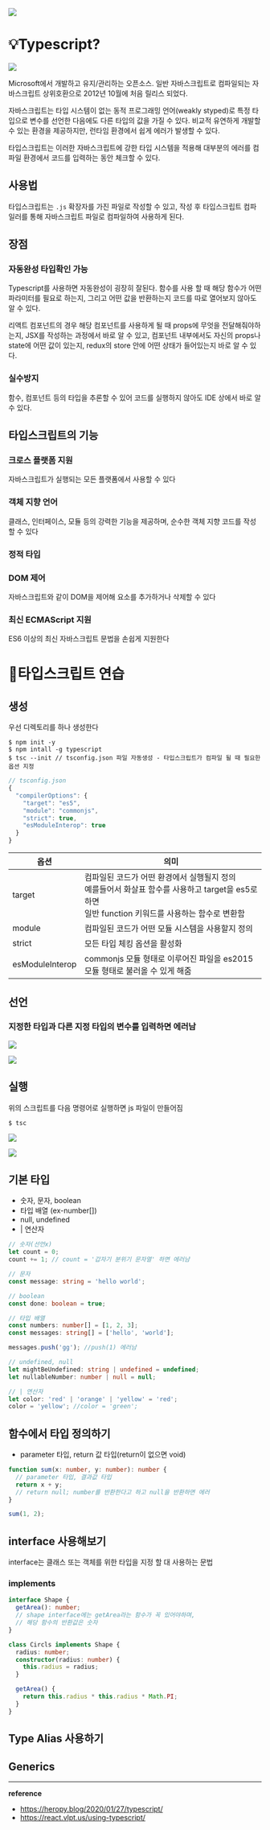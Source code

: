 ![](https://images.velog.io/images/ouo_yoonk/post/95d08d16-336c-4cde-a573-f264693d328f/Typescript%F0%9F%8C%8A.png)

# 💡Typescript?

![](https://blog.kakaocdn.net/dn/loJt8/btqBtYf8x6A/dXGtYMhcdC8KgIVYH6DXV0/img.png)

Microsoft에서 개발하고 유지/관리하는 오픈소스. 일반 자바스크립트로 컴파일되는 자바스크립트 상위호환으로 2012년 10월에 처음 릴리스 되었다.

자바스크립트는 타입 시스템이 없는 동적 프로그래밍 언어(weakly styped)로 특정 타입으로 변수를 선언한 다음에도 다른 타입의 값을 가질 수 있다. 비교적 유연하게 개발할 수 있는 환경을 제공하지만, 런타임 환경에서 쉽게 에러가 발생할 수 있다.

타입스크립트는 이러한 자바스크립트에 강한 타입 시스템을 적용해 대부분의 에러를 컴파일 환경에서 코드를 입력하는 동안 체크할 수 있다.

## 사용법

타입스크립트는 `.js` 확장자를 가진 파일로 작성할 수 있고, 작성 후 타입스크립트 컴파일러를 통해 자바스크립트 파일로 컴파일하여 사용하게 된다.

## 장점

### 자동완성 타입확인 가능

Typescript를 사용하면 자동완성이 굉장히 잘된다. 함수를 사용 할 때 해당 함수가 어떤 파라미터를 필요로 하는지, 그리고 어떤 값을 반환하는지 코드를 따로 열어보지 않아도 알 수 있다.

리액트 컴포넌트의 경우 해당 컴포넌트를 사용하게 될 때 props에 무엇을 전달해줘야하는지, JSX를 작성하는 과정에서 바로 알 수 있고, 컴포넌트 내부에서도 자신의 props나 state에 어떤 값이 있는지, redux의 store 안에 어떤 상태가 들어있는지 바로 알 수 있다.

### 실수방지

함수, 컴포넌트 등의 타입을 추론할 수 있어 코드를 실행하지 않아도 IDE 상에서 바로 알 수 있다.

## 타입스크립트의 기능

### 크로스 플랫폼 지원

자바스크립트가 실행되는 모든 플랫폼에서 사용할 수 있다

### 객체 지향 언어

클래스, 인터페이스, 모듈 등의 강력한 기능을 제공하며, 순수한 객체 지향 코드를 작성할 수 있다

### 정적 타입

### DOM 제어

자바스크립트와 같이 DOM을 제어해 요소를 추가하거나 삭제할 수 있다

### 최신 ECMAScript 지원

ES6 이상의 최신 자바스크립트 문법을 손쉽게 지원한다

# 🙋타입스크립트 연습

## 생성

우선 디렉토리를 하나 생성한다

```
$ npm init -y
$ npm intall -g typescript
$ tsc --init // tsconfig.json 파일 자동생성 - 타입스크립트가 컴파일 될 때 필요한 옵션 지정
```

```javascript
// tsconfig.json
{
  "compilerOptions": {
    "target": "es5",
    "module": "commonjs",
    "strict": true,
    "esModuleInterop": true
  }
}
```

| 옵션            | 의미                                                                                                                                                       |
| --------------- | ---------------------------------------------------------------------------------------------------------------------------------------------------------- |
| target          | 컴파일된 코드가 어떤 환경에서 실행될지 정의 </br> 예를들어서 화살표 함수를 사용하고 target을 es5로 하면 <br/>일반 function 키워드를 사용하는 함수로 변환함 |
| module          | 컴파일된 코드가 어떤 모듈 시스템을 사용할지 정의                                                                                                           |
| strict          | 모든 타입 체킹 옵션을 활성화                                                                                                                               |
| esModuleInterop | commonjs 모듈 형태로 이루어진 파일을 es2015 모듈 형태로 불러올 수 있게 해줌                                                                                |

## 선언

### 지정한 타입과 다른 지정 타입의 변수를 입력하면 에러남

![](https://images.velog.io/images/ouo_yoonk/post/719a74d6-bce3-4c90-8e12-2af1cb6df45b/image.png)

![](https://images.velog.io/images/ouo_yoonk/post/f9770bcb-dabf-437a-bc2f-2c872b7597f5/image.png)

## 실행

위의 스크립트를 다음 명령어로 실행하면 js 파일이 만들어짐

```
$ tsc
```

![](https://images.velog.io/images/ouo_yoonk/post/3e8347de-3f97-4f1e-9288-b72fcfcc005e/image.png)

![](https://images.velog.io/images/ouo_yoonk/post/3d15a84b-323e-48d0-b1a6-d4b486548cef/image.png)

## 기본 타입

- 숫자, 문자, boolean
- 타입 배열 (ex-number[])
- null, undefined
- | 연산자

```typescript
// 숫자(선언x)
let count = 0;
count += 1; // count = '갑자기 분위기 문자열' 하면 에러남

// 문자
const message: string = 'hello world';

// boolean
const done: boolean = true;

// 타입 배열
const numbers: number[] = [1, 2, 3];
const messages: string[] = ['hello', 'world'];

messages.push('gg'); //push(1) 에러남

// undefined, null
let mightBeUndefined: string | undefined = undefined;
let nullableNumber: number | null = null;

// | 연산자
let color: 'red' | 'orange' | 'yellow' = 'red';
color = 'yellow'; //color = 'green';
```

## 함수에서 타입 정의하기

- parameter 타입, return 값 타입(return이 없으면 void)

```typescript
function sum(x: number, y: number): number {
  // parameter 타입, 결과값 타입
  return x + y;
  // return null; number를 반환한다고 하고 null을 반환하면 에러
}

sum(1, 2);
```

## interface 사용해보기

interface는 클래스 또는 객체를 위한 타입을 지정 할 대 사용하는 문법

### implements

```typescript
interface Shape {
  getArea(): number;
  // shape interface에는 getArea라는 함수가 꼭 있어야하며,
  // 해당 함수의 반환값은 숫자
}

class Circls implements Shape {
  radius: number;
  constructor(radius: number) {
    this.radius = radius;
  }

  getArea() {
    return this.radius * this.radius * Math.PI;
  }
}
```

## Type Alias 사용하기

## Generics

---

**reference**

- https://heropy.blog/2020/01/27/typescript/
- https://react.vlpt.us/using-typescript/
